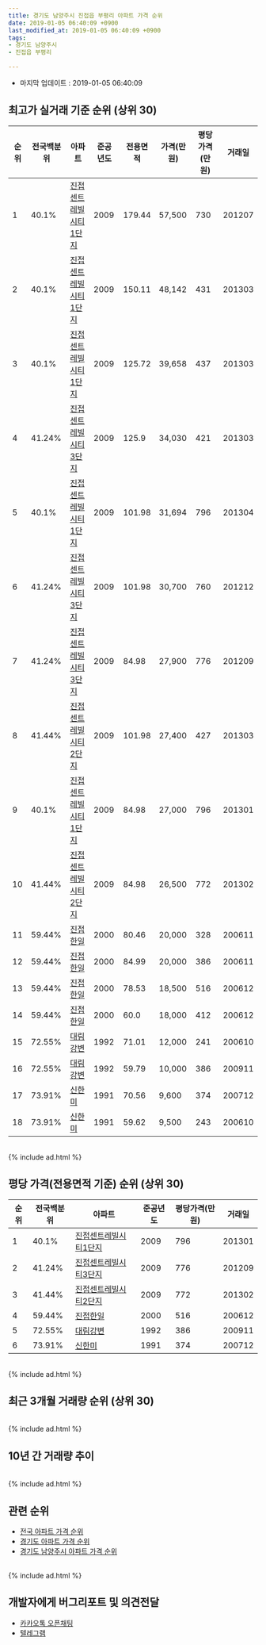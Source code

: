 ```yaml
---
title: 경기도 남양주시 진접읍 부평리 아파트 가격 순위
date: 2019-01-05 06:40:09 +0900
last_modified_at: 2019-01-05 06:40:09 +0900
tags:
- 경기도 남양주시
- 진접읍 부평리

---
```


* 마지막 업데이트 : 2019-01-05 06:40:09

## 최고가 실거래 기준 순위 (상위 30)


|순위|전국백분위|아파트|준공년도|전용면적|가격(만원)|평당가격(만원)|거래일|
|---|---|---|---|---|---|---|---|
|1|40.1%|[진접센트레빌시티1단지](https://search.naver.com/search.naver?query=%EA%B2%BD%EA%B8%B0%EB%8F%84+%EB%82%A8%EC%96%91%EC%A3%BC%EC%8B%9C+%EC%A7%84%EC%A0%91%EC%9D%8D+%EB%B6%80%ED%8F%89%EB%A6%AC+%EC%A7%84%EC%A0%91%EC%84%BC%ED%8A%B8%EB%A0%88%EB%B9%8C%EC%8B%9C%ED%8B%B01%EB%8B%A8%EC%A7%80)|2009|179.44|57,500|730|201207|
|2|40.1%|[진접센트레빌시티1단지](https://search.naver.com/search.naver?query=%EA%B2%BD%EA%B8%B0%EB%8F%84+%EB%82%A8%EC%96%91%EC%A3%BC%EC%8B%9C+%EC%A7%84%EC%A0%91%EC%9D%8D+%EB%B6%80%ED%8F%89%EB%A6%AC+%EC%A7%84%EC%A0%91%EC%84%BC%ED%8A%B8%EB%A0%88%EB%B9%8C%EC%8B%9C%ED%8B%B01%EB%8B%A8%EC%A7%80)|2009|150.11|48,142|431|201303|
|3|40.1%|[진접센트레빌시티1단지](https://search.naver.com/search.naver?query=%EA%B2%BD%EA%B8%B0%EB%8F%84+%EB%82%A8%EC%96%91%EC%A3%BC%EC%8B%9C+%EC%A7%84%EC%A0%91%EC%9D%8D+%EB%B6%80%ED%8F%89%EB%A6%AC+%EC%A7%84%EC%A0%91%EC%84%BC%ED%8A%B8%EB%A0%88%EB%B9%8C%EC%8B%9C%ED%8B%B01%EB%8B%A8%EC%A7%80)|2009|125.72|39,658|437|201303|
|4|41.24%|[진접센트레빌시티3단지](https://search.naver.com/search.naver?query=%EA%B2%BD%EA%B8%B0%EB%8F%84+%EB%82%A8%EC%96%91%EC%A3%BC%EC%8B%9C+%EC%A7%84%EC%A0%91%EC%9D%8D+%EB%B6%80%ED%8F%89%EB%A6%AC+%EC%A7%84%EC%A0%91%EC%84%BC%ED%8A%B8%EB%A0%88%EB%B9%8C%EC%8B%9C%ED%8B%B03%EB%8B%A8%EC%A7%80)|2009|125.9|34,030|421|201303|
|5|40.1%|[진접센트레빌시티1단지](https://search.naver.com/search.naver?query=%EA%B2%BD%EA%B8%B0%EB%8F%84+%EB%82%A8%EC%96%91%EC%A3%BC%EC%8B%9C+%EC%A7%84%EC%A0%91%EC%9D%8D+%EB%B6%80%ED%8F%89%EB%A6%AC+%EC%A7%84%EC%A0%91%EC%84%BC%ED%8A%B8%EB%A0%88%EB%B9%8C%EC%8B%9C%ED%8B%B01%EB%8B%A8%EC%A7%80)|2009|101.98|31,694|796|201304|
|6|41.24%|[진접센트레빌시티3단지](https://search.naver.com/search.naver?query=%EA%B2%BD%EA%B8%B0%EB%8F%84+%EB%82%A8%EC%96%91%EC%A3%BC%EC%8B%9C+%EC%A7%84%EC%A0%91%EC%9D%8D+%EB%B6%80%ED%8F%89%EB%A6%AC+%EC%A7%84%EC%A0%91%EC%84%BC%ED%8A%B8%EB%A0%88%EB%B9%8C%EC%8B%9C%ED%8B%B03%EB%8B%A8%EC%A7%80)|2009|101.98|30,700|760|201212|
|7|41.24%|[진접센트레빌시티3단지](https://search.naver.com/search.naver?query=%EA%B2%BD%EA%B8%B0%EB%8F%84+%EB%82%A8%EC%96%91%EC%A3%BC%EC%8B%9C+%EC%A7%84%EC%A0%91%EC%9D%8D+%EB%B6%80%ED%8F%89%EB%A6%AC+%EC%A7%84%EC%A0%91%EC%84%BC%ED%8A%B8%EB%A0%88%EB%B9%8C%EC%8B%9C%ED%8B%B03%EB%8B%A8%EC%A7%80)|2009|84.98|27,900|776|201209|
|8|41.44%|[진접센트레빌시티2단지](https://search.naver.com/search.naver?query=%EA%B2%BD%EA%B8%B0%EB%8F%84+%EB%82%A8%EC%96%91%EC%A3%BC%EC%8B%9C+%EC%A7%84%EC%A0%91%EC%9D%8D+%EB%B6%80%ED%8F%89%EB%A6%AC+%EC%A7%84%EC%A0%91%EC%84%BC%ED%8A%B8%EB%A0%88%EB%B9%8C%EC%8B%9C%ED%8B%B02%EB%8B%A8%EC%A7%80)|2009|101.98|27,400|427|201303|
|9|40.1%|[진접센트레빌시티1단지](https://search.naver.com/search.naver?query=%EA%B2%BD%EA%B8%B0%EB%8F%84+%EB%82%A8%EC%96%91%EC%A3%BC%EC%8B%9C+%EC%A7%84%EC%A0%91%EC%9D%8D+%EB%B6%80%ED%8F%89%EB%A6%AC+%EC%A7%84%EC%A0%91%EC%84%BC%ED%8A%B8%EB%A0%88%EB%B9%8C%EC%8B%9C%ED%8B%B01%EB%8B%A8%EC%A7%80)|2009|84.98|27,000|796|201301|
|10|41.44%|[진접센트레빌시티2단지](https://search.naver.com/search.naver?query=%EA%B2%BD%EA%B8%B0%EB%8F%84+%EB%82%A8%EC%96%91%EC%A3%BC%EC%8B%9C+%EC%A7%84%EC%A0%91%EC%9D%8D+%EB%B6%80%ED%8F%89%EB%A6%AC+%EC%A7%84%EC%A0%91%EC%84%BC%ED%8A%B8%EB%A0%88%EB%B9%8C%EC%8B%9C%ED%8B%B02%EB%8B%A8%EC%A7%80)|2009|84.98|26,500|772|201302|
|11|59.44%|[진접한일](https://search.naver.com/search.naver?query=%EA%B2%BD%EA%B8%B0%EB%8F%84+%EB%82%A8%EC%96%91%EC%A3%BC%EC%8B%9C+%EC%A7%84%EC%A0%91%EC%9D%8D+%EB%B6%80%ED%8F%89%EB%A6%AC+%EC%A7%84%EC%A0%91%ED%95%9C%EC%9D%BC)|2000|80.46|20,000|328|200611|
|12|59.44%|[진접한일](https://search.naver.com/search.naver?query=%EA%B2%BD%EA%B8%B0%EB%8F%84+%EB%82%A8%EC%96%91%EC%A3%BC%EC%8B%9C+%EC%A7%84%EC%A0%91%EC%9D%8D+%EB%B6%80%ED%8F%89%EB%A6%AC+%EC%A7%84%EC%A0%91%ED%95%9C%EC%9D%BC)|2000|84.99|20,000|386|200611|
|13|59.44%|[진접한일](https://search.naver.com/search.naver?query=%EA%B2%BD%EA%B8%B0%EB%8F%84+%EB%82%A8%EC%96%91%EC%A3%BC%EC%8B%9C+%EC%A7%84%EC%A0%91%EC%9D%8D+%EB%B6%80%ED%8F%89%EB%A6%AC+%EC%A7%84%EC%A0%91%ED%95%9C%EC%9D%BC)|2000|78.53|18,500|516|200612|
|14|59.44%|[진접한일](https://search.naver.com/search.naver?query=%EA%B2%BD%EA%B8%B0%EB%8F%84+%EB%82%A8%EC%96%91%EC%A3%BC%EC%8B%9C+%EC%A7%84%EC%A0%91%EC%9D%8D+%EB%B6%80%ED%8F%89%EB%A6%AC+%EC%A7%84%EC%A0%91%ED%95%9C%EC%9D%BC)|2000|60.0|18,000|412|200612|
|15|72.55%|[대림강변](https://search.naver.com/search.naver?query=%EA%B2%BD%EA%B8%B0%EB%8F%84+%EB%82%A8%EC%96%91%EC%A3%BC%EC%8B%9C+%EC%A7%84%EC%A0%91%EC%9D%8D+%EB%B6%80%ED%8F%89%EB%A6%AC+%EB%8C%80%EB%A6%BC%EA%B0%95%EB%B3%80)|1992|71.01|12,000|241|200610|
|16|72.55%|[대림강변](https://search.naver.com/search.naver?query=%EA%B2%BD%EA%B8%B0%EB%8F%84+%EB%82%A8%EC%96%91%EC%A3%BC%EC%8B%9C+%EC%A7%84%EC%A0%91%EC%9D%8D+%EB%B6%80%ED%8F%89%EB%A6%AC+%EB%8C%80%EB%A6%BC%EA%B0%95%EB%B3%80)|1992|59.79|10,000|386|200911|
|17|73.91%|[신한미](https://search.naver.com/search.naver?query=%EA%B2%BD%EA%B8%B0%EB%8F%84+%EB%82%A8%EC%96%91%EC%A3%BC%EC%8B%9C+%EC%A7%84%EC%A0%91%EC%9D%8D+%EB%B6%80%ED%8F%89%EB%A6%AC+%EC%8B%A0%ED%95%9C%EB%AF%B8)|1991|70.56|9,600|374|200712|
|18|73.91%|[신한미](https://search.naver.com/search.naver?query=%EA%B2%BD%EA%B8%B0%EB%8F%84+%EB%82%A8%EC%96%91%EC%A3%BC%EC%8B%9C+%EC%A7%84%EC%A0%91%EC%9D%8D+%EB%B6%80%ED%8F%89%EB%A6%AC+%EC%8B%A0%ED%95%9C%EB%AF%B8)|1991|59.62|9,500|243|200610|


<br>
{% include ad.html %}
<br>

## 평당 가격(전용면적 기준) 순위 (상위 30)


|순위|전국백분위|아파트|준공년도|평당가격(만원)|거래일|
|---|---|---|---|---|---|
|1|40.1%|[진접센트레빌시티1단지](https://search.naver.com/search.naver?query=%EA%B2%BD%EA%B8%B0%EB%8F%84+%EB%82%A8%EC%96%91%EC%A3%BC%EC%8B%9C+%EC%A7%84%EC%A0%91%EC%9D%8D+%EB%B6%80%ED%8F%89%EB%A6%AC+%EC%A7%84%EC%A0%91%EC%84%BC%ED%8A%B8%EB%A0%88%EB%B9%8C%EC%8B%9C%ED%8B%B01%EB%8B%A8%EC%A7%80)|2009|796|201301|
|2|41.24%|[진접센트레빌시티3단지](https://search.naver.com/search.naver?query=%EA%B2%BD%EA%B8%B0%EB%8F%84+%EB%82%A8%EC%96%91%EC%A3%BC%EC%8B%9C+%EC%A7%84%EC%A0%91%EC%9D%8D+%EB%B6%80%ED%8F%89%EB%A6%AC+%EC%A7%84%EC%A0%91%EC%84%BC%ED%8A%B8%EB%A0%88%EB%B9%8C%EC%8B%9C%ED%8B%B03%EB%8B%A8%EC%A7%80)|2009|776|201209|
|3|41.44%|[진접센트레빌시티2단지](https://search.naver.com/search.naver?query=%EA%B2%BD%EA%B8%B0%EB%8F%84+%EB%82%A8%EC%96%91%EC%A3%BC%EC%8B%9C+%EC%A7%84%EC%A0%91%EC%9D%8D+%EB%B6%80%ED%8F%89%EB%A6%AC+%EC%A7%84%EC%A0%91%EC%84%BC%ED%8A%B8%EB%A0%88%EB%B9%8C%EC%8B%9C%ED%8B%B02%EB%8B%A8%EC%A7%80)|2009|772|201302|
|4|59.44%|[진접한일](https://search.naver.com/search.naver?query=%EA%B2%BD%EA%B8%B0%EB%8F%84+%EB%82%A8%EC%96%91%EC%A3%BC%EC%8B%9C+%EC%A7%84%EC%A0%91%EC%9D%8D+%EB%B6%80%ED%8F%89%EB%A6%AC+%EC%A7%84%EC%A0%91%ED%95%9C%EC%9D%BC)|2000|516|200612|
|5|72.55%|[대림강변](https://search.naver.com/search.naver?query=%EA%B2%BD%EA%B8%B0%EB%8F%84+%EB%82%A8%EC%96%91%EC%A3%BC%EC%8B%9C+%EC%A7%84%EC%A0%91%EC%9D%8D+%EB%B6%80%ED%8F%89%EB%A6%AC+%EB%8C%80%EB%A6%BC%EA%B0%95%EB%B3%80)|1992|386|200911|
|6|73.91%|[신한미](https://search.naver.com/search.naver?query=%EA%B2%BD%EA%B8%B0%EB%8F%84+%EB%82%A8%EC%96%91%EC%A3%BC%EC%8B%9C+%EC%A7%84%EC%A0%91%EC%9D%8D+%EB%B6%80%ED%8F%89%EB%A6%AC+%EC%8B%A0%ED%95%9C%EB%AF%B8)|1991|374|200712|


<br>
{% include ad.html %}
<br>

## 최근 3개월 거래량 순위 (상위 30)


<div style="width:100%;">
    <canvas id="deal_count_ranking" height="250"></canvas>
</div>


<script>
new Chart(document.getElementById("deal_count_ranking"), {
    type: 'horizontalBar',
    data: {
        labels: ['진접센트레빌시티1단지', '진접한일', '진접센트레빌시티2단지'],
        datasets: [{
            label: '실거래 수',
            data: [3, 2, 1],
            borderColor: "rgba(255, 0, 128, 1)",
            backgroundColor: "rgba(255, 0, 128, 0.5)",
            fill: false,
        }]
    },
    options: {
        responsive: true,
        title: {
            display: true,
            text: '최근 3개월 거래량 순위'
        },
        tooltips: {
            mode: 'index',
            intersect: false,
            callbacks: {
                title: function(tooltipItems, data) {
                    return "실거래 수:";
                },
                label: function(tooltipItem, data) {
                    return data.labels[tooltipItem.index] + ": " + tooltipItem.xLabel;
                }
            }
        },
        hover: {
            mode: 'nearest',
            intersect: true
        },
        scales: {
            xAxes: [{
                display: true,
                scaleLabel: {
                    display: true,
                    labelString: '실거래 수'
                },
                ticks: {
                    suggestedMin: 0,
                }
            }],
            yAxes: [{
                display: true,
                ticks: {
                    autoSkip: false,
                    callback: function(value, index, values) {
                        if (value.length > 15)
                            return value.substr(0, 13) + "...";
                        else
                            return value;
                    }
                },
                scaleLabel: {
                    display: false,
                }
            }]
        }
    }
});

</script>


<br>
{% include ad.html %}
<br>

## 10년 간 거래량 추이


<div style="width:100%;">
    <canvas id="deal_progress" height="250"></canvas>
</div>

<script>
new Chart(document.getElementById("deal_progress"), {
    type: 'line',
    data: {
        labels: ['200901','200902','200903','200904','200905','200906','200907','200908','200909','200910','200911','200912','201001','201002','201003','201004','201005','201006','201007','201008','201009','201010','201011','201012','201101','201102','201103','201104','201105','201106','201107','201108','201109','201110','201111','201112','201201','201202','201203','201204','201205','201206','201207','201208','201209','201210','201211','201212','201301','201302','201303','201304','201305','201306','201307','201308','201309','201310','201311','201312','201401','201402','201403','201404','201405','201406','201407','201408','201409','201410','201411','201412','201501','201502','201503','201504','201505','201506','201507','201508','201509','201510','201511','201512','201601','201602','201603','201604','201605','201606','201607','201608','201609','201610','201611','201612','201701','201702','201703','201704','201705','201706','201707','201708','201709','201710','201711','201712','201801','201802','201803','201804','201805','201806','201807','201808','201809','201810','201811','201812','201901'],
        datasets: [{
            label: '실거래 수',
            pointRadius: 1,
            data: [2, 3, 7, 6, 3, 3, 3, 1, 3, 1, 2, 4, 1, 2, 2, 4, 4, 3, 0, 3, 5, 7, 7, 4, 6, 5, 12, 3, 6, 4, 4, 7, 20, 7, 11, 3, 3, 10, 4, 5, 2, 11, 21, 5, 6, 10, 4, 7, 5, 7, 22, 11, 5, 9, 6, 11, 7, 9, 5, 8, 5, 13, 8, 9, 7, 5, 15, 13, 10, 12, 11, 13, 12, 14, 23, 17, 12, 19, 20, 19, 20, 26, 17, 7, 12, 6, 14, 14, 10, 17, 11, 28, 18, 15, 10, 9, 6, 13, 12, 9, 13, 12, 14, 5, 13, 13, 16, 9, 7, 4, 6, 11, 10, 9, 6, 12, 18, 9, 4, 2, 0],
            borderColor: "rgba(255, 201, 14, 1)",
            backgroundColor: "rgba(255, 201, 14, 0.5)",
            fill: true,
        }]
    },
    options: {
        responsive: true,
        title: {
            display: true,
            text: '10년간 거래량 추이'
        },
        tooltips: {
            mode: 'index',
            intersect: false,
        },
        hover: {
            mode: 'nearest',
            intersect: true
        },
        scales: {
            xAxes: [{
                display: true,
                scaleLabel: {
                    display: true,
                    labelString: '년/월'
                }
            }],
            yAxes: [{
                display: true,
                ticks: {
                    suggestedMin: 0,
                },
                scaleLabel: {
                    display: true,
                    labelString: '실거래 수'
                }
            }]
        }
    }
});

</script>


<br>
{% include ad.html %}
<br>

## 관련 순위

- [전국 아파트 가격 순위](https://inasie.github.io/apt-ranking/전국)
- [경기도 아파트 가격 순위](https://inasie.github.io/apt-ranking/경기도)
- [경기도 남양주시 아파트 가격 순위](https://inasie.github.io/apt-ranking/경기도-남양주시)


<br>
{% include ad.html %}
<br>

## 개발자에게 버그리포트 및 의견전달

- [카카오톡 오픈채팅](https://open.kakao.com/o/gLJUAP4)
- [텔레그램](https://t.me/inasie)

